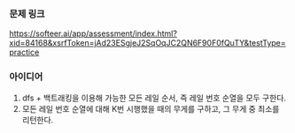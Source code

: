 ### 문제 링크

https://softeer.ai/app/assessment/index.html?xid=84168&xsrfToken=jAd23ESgjeJ2SqOqJC2QN6F90F0fQuTY&testType=practice

### 아이디어

1. dfs + 백트래킹을 이용해 가능한 모든 레일 순서, 즉 레일 번호 순열을 모두 구한다. 
2. 모든 레일 번호 순열에 대해 K번 시행했을 때의 무게를 구하고, 그 무게 중 최소를 리턴한다.
